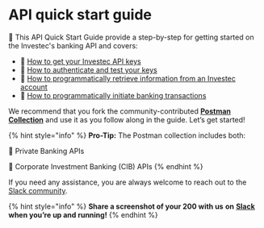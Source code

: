 # API quick start guide

📖 This API Quick Start Guide provide a step-by-step for getting started on the Investec's banking API and covers:

* 🔑 [How to get your Investec API keys](how-to-get-your-api-keys.md)&#x20;
* 👤 [How to authenticate and test your keys](how-to-authenticate.md)
* 🏦 [How to programmatically retrieve information from an Investec account](how-to-get-your-transaction-history.md)
* 💸 [How to programmatically initiate banking transactions](how-to-make-a-payment.md)

We recommend that you fork the community-contributed [**Postman Collection**](https://www.postman.com/investec-open-api/workspace/programmable-banking/overview) and use it as you follow along in the guide. Let’s get started!

{% hint style="info" %}
**Pro-Tip:** The Postman collection includes both:

&#x20;🏦 Private Banking APIs

&#x20;🧰 Corporate Investment Banking (CIB) APIs
{% endhint %}

If you need any assistance, you are always welcome to reach out to the [Slack community](https://investec-dev-com.slack.com/archives/C05M7DZD0B1).

{% hint style="info" %}
**Share a screenshot of your 200 with us** **on** [**Slack**](https://investec-dev-com.slack.com/archives/C05MFMYUPE2) **when you’re up and running!**
{% endhint %}
